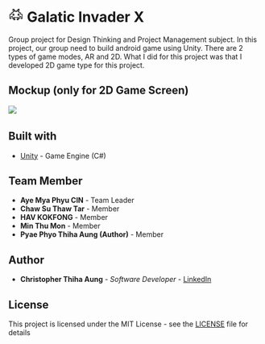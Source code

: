 # <img src="images/icon.svg" width="30px"> Galatic Invader X
Group project for Design Thinking and Project Management subject. In this project, our group need to build android game using Unity. There are 2 types of game modes, AR and 2D. What I did for this project was that I developed 2D game type for this project.

## Mockup (only for 2D Game Screen)
<img src="images/Game Screen.png">

## Built with
* [Unity](https://unity.com/) - Game Engine (C#)

## Team Member
* **Aye Mya Phyu CIN** - Team Leader
* **Chaw Su Thaw Tar** - Member
* **HAV KOKFONG** - Member
* **Min Thu Mon** - Member
* **Pyae Phyo Thiha Aung (Author)** - Member

## Author
* **Christopher Thiha Aung** - *Software Developer* - [LinkedIn](https://www.linkedin.com/in/christopher-t-678b41171/)

## License
This project is licensed under the MIT License - see the [LICENSE](LICENSE) file for details
